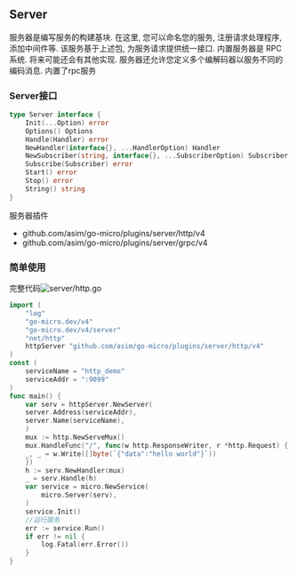 ## Server

服务器是编写服务的构建基块. 在这里, 您可以命名您的服务, 注册请求处理程序, 添加中间件等. 该服务基于上述包, 为服务请求提供统一接口. 内置服务器是 RPC 系统. 将来可能还会有其他实现. 服务器还允许您定义多个编解码器以服务不同的编码消息. 内置了rpc服务

### Server接口

```go
type Server interface {
	Init(...Option) error
	Options() Options
	Handle(Handler) error
	NewHandler(interface{}, ...HandlerOption) Handler
	NewSubscriber(string, interface{}, ...SubscriberOption) Subscriber
	Subscribe(Subscriber) error
	Start() error
	Stop() error
	String() string
}
```

服务器插件
- github.com/asim/go-micro/plugins/server/http/v4
- github.com/asim/go-micro/plugins/server/grpc/v4

### 简单使用
完整代码![server/http.go](server/http.go)
```go
import (
	"log"
	"go-micro.dev/v4"
	"go-micro.dev/v4/server"
	"net/http"
	httpServer "github.com/asim/go-micro/plugins/server/http/v4"
)
const (
    serviceName = "http_demo"
    serviceAddr = ":9099"
)
func main() {
    var serv = httpServer.NewServer(
    server.Address(serviceAddr),
    server.Name(serviceName),
    )
    mux := http.NewServeMux()
    mux.HandleFunc("/", func(w http.ResponseWriter, r *http.Request) {
    _, _ = w.Write([]byte(`{"data":"hello world"}`))
    })
    h := serv.NewHandler(mux)
    _ = serv.Handle(h)
    var service = micro.NewService(
        micro.Server(serv),
    )
    service.Init()
    //运行服务
    err := service.Run()
    if err != nil {
        log.Fatal(err.Error())
    }
}
```